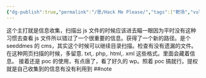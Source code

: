 ```yaml
---
{"dg-publish":true,"permalink":"/思/Hack Me Please/","tags":["靶场","vulnhub","oscp"]}
---
```




这个主打就是信息收集，扫描出 js 文件的时候应该进去瞄一眼因为平时没有这种习惯去查看 js 文件所以错过了一个很重要的信息。获得了一个新的路径。是个 seeddmes 的 cms，其实这个时候可以继续目录扫描。检查有没有遗漏的文件。在这种网页扫描的时候，多留意. txt,. php,. html,. xml 这些格式。里面会藏着信息。
接着还是 poc 的使用，有点唐了，看了好久的 wp。照着 poc 搞就行。提权就是自己收集到的信息有没有利用到
##note
